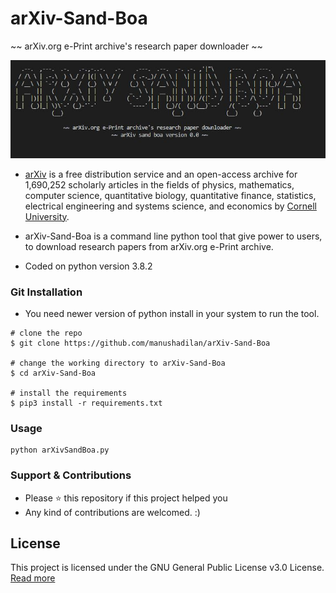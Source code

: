 # arXiv-Sand-Boa

~~ arXiv.org e-Print archive's research paper downloader  ~~

![Image of intro](https://github.com/manushadilan/arXiv-Sand-Boa/blob/master/Intro.JPG)

* [arXiv](https://arxiv.org/) is a free distribution service and an open-access archive for 1,690,252 scholarly articles in the fields of physics, mathematics, computer science, quantitative biology, quantitative finance, statistics, electrical engineering and systems science, and economics by [Cornell University](https://en.wikipedia.org/wiki/Cornell_University).

* arXiv-Sand-Boa is a command line python tool that give power to users, to download research papers from arXiv.org e-Print archive.

* Coded on python version 3.8.2


### Git Installation

* You need newer version of python install in your system to run the tool.
```
# clone the repo
$ git clone https://github.com/manushadilan/arXiv-Sand-Boa

# change the working directory to arXiv-Sand-Boa
$ cd arXiv-Sand-Boa

# install the requirements
$ pip3 install -r requirements.txt
```

### Usage
```
python arXivSandBoa.py
```
### Support & Contributions

* Please ⭐️ this repository if this project helped you
* Any kind of contributions are welcomed. :)

## License

This project is licensed under the GNU General Public License v3.0 License.  [Read more](https://github.com/manushadilan/arXiv-Sand-Boa/blob/master/LICENSE)
